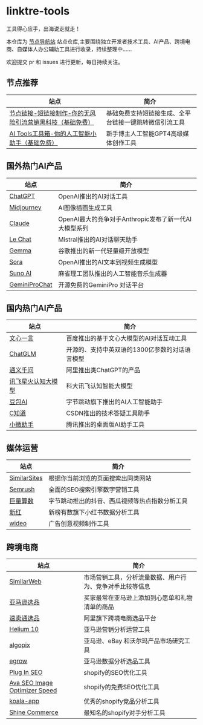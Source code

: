 # linktre-tools
工具得心应手，出海说走就走！

本仓库为  [节点导航站](https://linktre.cc) 站点仓库,主要围绕独立开发者技术工具、AI产品、跨境电商、自媒体人办公辅助工具进行收录，持续整理中......

欢迎提交 pr 和 issues 进行更新，每日持续关注。

## 节点推荐

| 站点 | 简介 |
| --- | --- |
| [节点链接-短链接制作-你的无风险引流营销黑科技（基础免费）](https://links.bnyer.cn) | 基础免费支持短链接生成、全平台链接一键跳转微信引流工具 |
| [AI Tools工具箱-你的人工智能小助手（基础免费）](https://www.think-php.xyz) | 新手博主人工智能GPT4高级媒体创作工具 |

## 国外热门AI产品

| 站点 | 简介 |
| --- | --- |
| [ChatGPT](https://openai.com/chatgpt/) | OpenAI推出的AI对话工具 |
| [Midjourney](https://www.midjourney.com/home) | AI图像插画生成工具 |
| [Claude](https://www.anthropic.com/app-unavailable-in-region?utm_source=country) | OpenAI最大的竞争对手Anthropic发布了新一代AI大模型系列 |
| [Le Chat](https://chat.mistral.ai) | Mistral推出的AI对话聊天助手 |
| [Gemma](https://ai.google.dev/gemma?hl=zh-cn) | 谷歌推出的新一代轻量级开放模型 |
| [Sora](https://openai.com/sora) |OpenAI推出的AI文本到视频生成模型 |
| [Suno AI](https://www.suno.ai) | 麻省理工团队推出的人工智能音乐生成器 |
| [GeminiProChat](https://geminiprochat.com) | 开源免费的GeminiPro 对话平台 |

## 国内热门AI产品

| 站点 | 简介 |
| --- | --- |
| [文心一言](https://yiyan.baidu.com/) | 百度推出的基于文心大模型的AI对话互动工具 |
| [ChatGLM](https://chatglm.cn) | 开源的、支持中英双语的1300亿参数的对话语言模型 |
| [通义千问](https://tongyi.aliyun.com/) | 阿里推出类ChatGPT的产品 |
| [讯飞星火认知大模型](https://xinghuo.xfyun.cn/?ch=nt_feb_dhci43wJ) | 科大讯飞认知智能大模型 |
| [豆包AI](https://www.doubao.com) | 字节跳动旗下推出的AI人工智能助手 |
| [C知道](https://so.csdn.net/chat?utm_source=ai-bot.cn) | CSDN推出的技术答疑工具助手 |
| [小微助手](https://xiaowei.weixin.qq.com/) | 腾讯推出的桌面版AI助手工具 |

## 媒体运营

| 站点 | 简介 |
| --- | --- |
| [SimilarSites](https://www.similarsites.com) | 根据你当前浏览的页面搜索出同类网站 |
| [Semrush](https://zh.semrush.com) | 全面的SEO搜索引擎数字营销工具 |
| [巨量算数](https://trendinsight.oceanengine.com/arithmetic-index) | 字节跳动推出的抖音、西瓜视频等热点指数分析工具 |
| [新红](https://xh.newrank.cn/) | 新榜有数旗下小红书数据分析工具 |
| [wideo](https://wideo.co/) | 广告创意视频制作工具 |

## 跨境电商

| 站点 | 简介 |
| --- | --- |
| [SimilarWeb](https://www.similarweb.com/) | 市场营销工具，分析流量数据、用户行为、竞争对手比较等信息 |
| [亚马逊选品](https://www.amazon.com/gp/most-wished-for) | 买家最常在亚马逊上添加到心愿单和礼物清单的商品 |
| [速卖通选品](https://www.aliexpress.com/popular.html) | 阿里旗下跨境电商选品平台 |
| [Helium 10](https://www.helium10.com) | 亚马逊营销分析运营工具 |
| [algopix](https://algopix.com/) | 亚马逊、eBay 和沃尔玛产品市场研究工具 |
| [egrow](https://egrow.io/) | 亚马逊数据分析选品工具 |
| [Plug In SEO](https://apps.shopify.com/plug-in-seo) | shopify的SEO优化工具 |
| [Ava SEO Image Optimizer Speed](https://apps.shopify.com/avada-seo-suite) | shopify的免费SEO优化工具 |
| [koala-app](https://koala-apps.io/) | 优秀的shopify竞品分析工具 |
| [Shine Commerce](https://shinecommerce.com/) | 最知名的shopify对手分析工具 |




